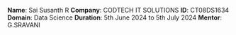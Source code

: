 **Name**: Sai Susanth R
**Company**: CODTECH IT SOLUTIONS
**ID**: CT08DS1634
**Domain**: Data Science
**Duration**: 5th June 2024 to 5th July 2024
**Mentor**: G.SRAVANI
